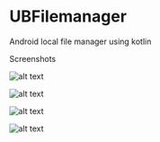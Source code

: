 # UBFilemanager

Android local file manager using kotlin 

Screenshots

![alt text](https://raw.githubusercontent.com/skyclones/UBFilemanager/main/UB%20File%20Manager/screenShot/image_1.jpeg)

![alt text](https://raw.githubusercontent.com/skyclones/UBFilemanager/main/UB%20File%20Manager/screenShot/image_2.jpeg)

![alt text](https://raw.githubusercontent.com/skyclones/UBFilemanager/main/UB%20File%20Manager/screenShot/image_3.jpeg)

![alt text](https://raw.githubusercontent.com/skyclones/UBFilemanager/main/UB%20File%20Manager/screenShot/image_4.jpeg)



